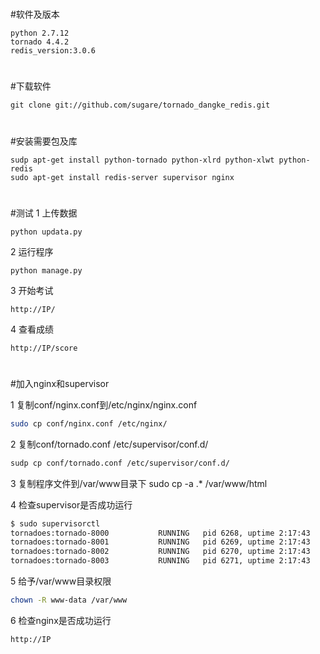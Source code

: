 #
#软件及版本
```
python 2.7.12
tornado 4.4.2
redis_version:3.0.6
```

#
#下载软件
```
git clone git://github.com/sugare/tornado_dangke_redis.git

```
#
#安装需要包及库
```
sudp apt-get install python-tornado python-xlrd python-xlwt python-redis
sudo apt-get install redis-server supervisor nginx 
```
#
#测试
1 上传数据
```
python updata.py

```

2 运行程序
```
python manage.py
```

3 开始考试
```
http://IP/
```

4 查看成绩
```
http://IP/score
```

#
#加入nginx和supervisor

1 复制conf/nginx.conf到/etc/nginx/nginx.conf
```Bash
sudo cp conf/nginx.conf /etc/nginx/
```

2 复制conf/tornado.conf /etc/supervisor/conf.d/
```Bash
sudp cp conf/tornado.conf /etc/supervisor/conf.d/
```

3 复制程序文件到/var/www目录下
sudo cp -a .* /var/www/html

4 检查supervisor是否成功运行
```Bash
$ sudo supervisorctl 
tornadoes:tornado-8000           RUNNING   pid 6268, uptime 2:17:43
tornadoes:tornado-8001           RUNNING   pid 6269, uptime 2:17:43
tornadoes:tornado-8002           RUNNING   pid 6270, uptime 2:17:43
tornadoes:tornado-8003           RUNNING   pid 6271, uptime 2:17:43
```

5 给予/var/www目录权限
```Bash
chown -R www-data /var/www 
```

6 检查nginx是否成功运行
```
http://IP
```
